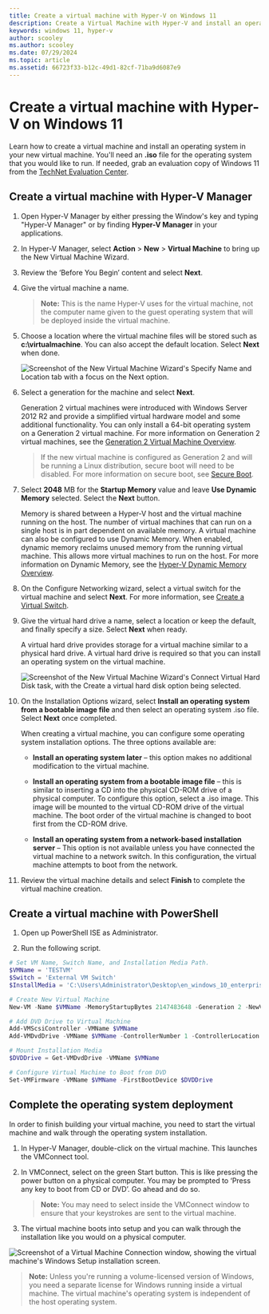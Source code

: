```yaml
---
title: Create a virtual machine with Hyper-V on Windows 11
description: Create a Virtual Machine with Hyper-V and install an operating system on Windows 11.
keywords: windows 11, hyper-v
author: scooley
ms.author: scooley
ms.date: 07/29/2024
ms.topic: article
ms.assetid: 66723f33-b12c-49d1-82cf-71ba9d6087e9
---
```


# Create a virtual machine with Hyper-V on Windows 11

Learn how to create a virtual machine and install an operating system in your new virtual machine. You'll need an **.iso** file for the operating system that you would like to run. If needed, grab an evaluation copy of Windows 11 from the [TechNet Evaluation Center](https://www.microsoft.com/evalcenter/).

## Create a virtual machine with Hyper-V Manager

1. Open Hyper-V Manager by either pressing the Window's key and typing "Hyper-V Manager" or by finding **Hyper-V Manager** in your applications.

1. In Hyper-V Manager, select **Action** > **New** > **Virtual Machine** to bring up the New Virtual Machine Wizard.

1. Review the ‘Before You Begin’ content and select **Next**.

1. Give the virtual machine a name.
   > **Note:** This is the name Hyper-V uses for the virtual machine, not the computer name given to the guest operating system that will be deployed inside the virtual machine.

1. Choose a location where the virtual machine files will be stored such as **c:\virtualmachine**. You can also accept the default location. Select **Next** when done.

   ![Screenshot of the New Virtual Machine Wizard's Specify Name and Location tab with a focus on the Next option.](media/new_vm_upd.png)

1. Select a generation for the machine and select **Next**.  

   Generation 2 virtual machines were introduced with Windows Server 2012 R2 and provide a simplified virtual hardware model and some additional functionality. You can only install a 64-bit operating system on a Generation 2 virtual machine. For more information on Generation 2 virtual machines, see the [Generation 2 Virtual Machine Overview](/previous-versions/windows/it-pro/windows-server-2012-R2-and-2012/dn282285(v=ws.11)).
  
   > If the new virtual machine is configured as Generation 2 and will be running a Linux distribution, secure boot will need to be disabled. For more information on secure boot, see [Secure Boot](/previous-versions/windows/it-pro/windows-8.1-and-8/dn486875(v=ws.11)).
1. Select **2048** MB for the **Startup Memory** value and leave **Use Dynamic Memory** selected. Select the **Next** button.

   Memory is shared between a Hyper-V host and the virtual machine running on the host. The number of virtual machines that can run on a single host is in part dependent on available memory. A virtual machine can also be configured to use Dynamic Memory. When enabled, dynamic memory reclaims unused memory from the running virtual machine. This allows more virtual machines to run on the host. For more information on Dynamic Memory, see the [Hyper-V Dynamic Memory Overview](/previous-versions/windows/it-pro/windows-server-2012-R2-and-2012/hh831766(v=ws.11)).

1. On the Configure Networking wizard, select a virtual switch for the virtual machine and select **Next**. For more information, see [Create a Virtual Switch](connect-to-network.md).

1. Give the virtual hard drive a name, select a location or keep the default, and finally specify a size. Select **Next** when ready.

   A virtual hard drive provides storage for a virtual machine similar to a physical hard drive. A virtual hard drive is required so that you can install an operating system on the virtual machine.
  
   ![Screenshot of the New Virtual Machine Wizard's Connect Virtual Hard Disk task, with the Create a virtual hard disk option being selected.](media/new_vhd_upd.png)

1. On the Installation Options wizard, select **Install an operating system from a bootable image file** and then select an operating system .iso file. Select **Next** once completed.

   When creating a virtual machine, you can configure some operating system installation options. The three options available are:

   * **Install an operating system later** – this option makes no additional modification to the virtual machine.

   * **Install an operating system from a bootable image file** – this is similar to inserting a CD into the physical CD-ROM drive of a physical computer. To configure this option, select a .iso image. This image will be mounted to the virtual CD-ROM drive of the virtual machine. The boot order of the virtual machine is changed to boot first from the CD-ROM drive.

   * **Install an operating system from a network-based installation server** – This option is not available unless you have connected the virtual machine to a network switch. In this configuration, the virtual machine attempts to boot from the network.

1. Review the virtual machine details and select **Finish** to complete the virtual machine creation.

## Create a virtual machine with PowerShell

1. Open up PowerShell ISE as Administrator.

1. Run the following script.

  ``` powershell
  # Set VM Name, Switch Name, and Installation Media Path.
  $VMName = 'TESTVM'
  $Switch = 'External VM Switch'
  $InstallMedia = 'C:\Users\Administrator\Desktop\en_windows_10_enterprise_x64_dvd_6851151.iso'

  # Create New Virtual Machine
  New-VM -Name $VMName -MemoryStartupBytes 2147483648 -Generation 2 -NewVHDPath "D:\Virtual Machines\$VMName\$VMName.vhdx" -NewVHDSizeBytes 53687091200 -Path "D:\Virtual Machines\$VMName" -SwitchName $Switch

  # Add DVD Drive to Virtual Machine
  Add-VMScsiController -VMName $VMName
  Add-VMDvdDrive -VMName $VMName -ControllerNumber 1 -ControllerLocation 0 -Path $InstallMedia

  # Mount Installation Media
  $DVDDrive = Get-VMDvdDrive -VMName $VMName

  # Configure Virtual Machine to Boot from DVD
  Set-VMFirmware -VMName $VMName -FirstBootDevice $DVDDrive
  ```

## Complete the operating system deployment

In order to finish building your virtual machine, you need to start the virtual machine and walk through the operating system installation.

1. In Hyper-V Manager, double-click on the virtual machine. This launches the VMConnect tool.

1. In VMConnect, select on the green Start button. This is like pressing the power button on a physical computer. You may be prompted to ‘Press any key to boot from CD or DVD’. Go ahead and do so.

   > **Note:** You may need to select inside the VMConnect window to ensure that your keystrokes are sent to the virtual machine.

1. The virtual machine boots into setup and you can walk through the installation like you would on a physical computer.

  ![Screenshot of a Virtual Machine Connection window, showing the virtual machine's Windows Setup installation screen.](media/OSDeploy_upd.png) 

  > **Note:** Unless you're running a volume-licensed version of Windows, you need a separate license for Windows running inside a virtual machine. The virtual machine's operating system is independent of the host operating system.
